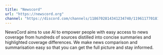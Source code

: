 ```yaml
---
title: "Newscord"
url: "https://newscord.org"
channel: "https://discord.com/channels/1186702814341234740/1196117701819650098"
---
```


NewsCord aims to use AI to empower people with easy access to news coverage from hundreds of sources distilled into concise summaries and highlighted coverage differences. We make news comparison and summarisation easy so that you can get the full picture and stay informed.
